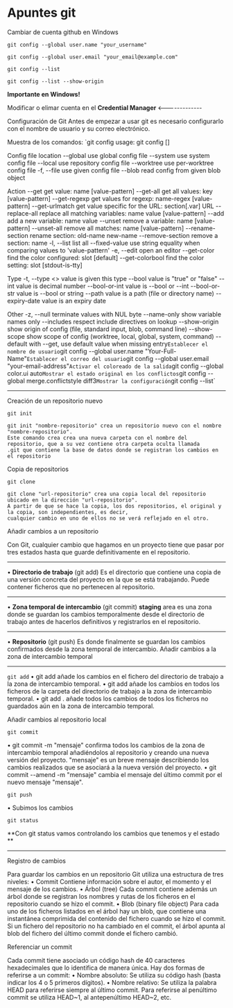 # Apuntes git

Cambiar de cuenta github en Windows

`git config --global user.name "your_username"`	

`git config --global user.email "your_email@example.com"`

`git config --list`

`git config --list --show-origin`

**Importante en Windows!**

Modificar o elimar cuenta en el **Credential Manager**  <-------------

Configuración de Git
Antes de empezar a usar git es necesario configurarlo con el nombre de usuario y su correo electrónico.

Muestra de los comandos:
`git config
usage: git config [<options>]

Config file location
    --global              use global config file
    --system              use system config file
    --local               use repository config file
    --worktree            use per-worktree config file
    -f, --file <file>     use given config file
    --blob <blob-id>      read config from given blob object

Action
    --get                 get value: name [value-pattern]
    --get-all             get all values: key [value-pattern]
    --get-regexp          get values for regexp: name-regex [value-pattern]
    --get-urlmatch        get value specific for the URL: section[.var] URL
    --replace-all         replace all matching variables: name value [value-pattern]
    --add                 add a new variable: name value
    --unset               remove a variable: name [value-pattern]
    --unset-all           remove all matches: name [value-pattern]
    --rename-section      rename section: old-name new-name
    --remove-section      remove a section: name
    -l, --list            list all
    --fixed-value         use string equality when comparing values to 'value-pattern'
    -e, --edit            open an editor
    --get-color           find the color configured: slot [default]
    --get-colorbool       find the color setting: slot [stdout-is-tty]

Type
    -t, --type <>         value is given this type
    --bool                value is "true" or "false"
    --int                 value is decimal number
    --bool-or-int         value is --bool or --int
    --bool-or-str         value is --bool or string
    --path                value is a path (file or directory name)
    --expiry-date         value is an expiry date

Other
    -z, --null            terminate values with NUL byte
    --name-only           show variable names only
    --includes            respect include directives on lookup
    --show-origin         show origin of config (file, standard input, blob, command line)
    --show-scope          show scope of config (worktree, local, global, system, command)
    --default <value>     with --get, use default value when missing entry`
Establecer el nombre de usuario
`git config --global user.name "Your-Full-Name"`
Establecer el correo del usuario
`git config --global user.email "your-email-address"`
Activar el coloreado de la salida
`git config --global color.ui auto`
Mostrar el estado original en los conflictos
`git config --global merge.conflictstyle diff3`
Mostrar la configuración
`git config --list`

________________________________________

Creación de un repositorio nuevo

`git init`

    git init "nombre-repositorio" crea un repositorio nuevo con el nombre "nombre-repositorio".
    Este comando crea crea una nueva carpeta con el nombre del repositorio, que a su vez contiene otra carpeta oculta llamada 
	.git que contiene la base de datos donde se registran los cambios en el repositorio
            
Copia de repositorios

`git clone`

	git clone "url-repositorio" crea una copia local del repositorio ubicado en la dirección "url-repositorio".
	A partir de que se hace la copia, los dos repositorios, el original y la copia, son independientes, es decir, 
	cualquier cambio en uno de ellos no se verá reflejado en el otro.
        
Añadir cambios a un repositorio

Con Git, cualquier cambio que hagamos en un proyecto tiene que pasar por tres estados hasta que guarde definitivamente en el repositorio.
________________________________________
•	**Directorio de trabajo** (git add) Es el directorio que contiene una copia de una versión concreta del proyecto en la que se está trabajando. Puede contener ficheros que no pertenecen al repositorio.
________________________________________
•	**Zona temporal de intercambio** (git commit) **staging** area  es una zona donde se guardan los cambios temporalmente desde el directorio de trabajo antes de hacerlos definitivos y registrarlos en el repositorio.
________________________________________
•	**Repositorio** (git push) Es donde finalmente se guardan los cambios confirmados desde la zona temporal de intercambio.
Añadir cambios a la zona de intercambio temporal
________________________________________

`git add`
•	git add <fichero> añade los cambios en el fichero <fichero> del directorio de trabajo a la zona de intercambio temporal.
•	git add <carpeta> añade los cambios en todos los ficheros de la carpeta <carpeta> del directorio de trabajo a la zona de intercambio temporal.
•	git add . añade todos los cambios de todos los ficheros no guardados aún en la zona de intercambio temporal.

Añadir cambios al repositorio local

`git commit`

•	git commit -m "mensaje" confirma todos los cambios de la zona de intercambio temporal añadiéndolos al repositorio y creando una nueva versión del proyecto. "mensaje" es un breve mensaje describiendo los cambios realizados que se asociará a la nueva versión del proyecto.
•	git commit --amend -m "mensaje" cambia el mensaje del último commit por el nuevo mensaje "mensaje".

`git push`

•	Subimos los cambios

`git status`

**Con git status vamos controlando los cambios que tenemos y el estado ** 
________________________________________

Registro de cambios

Para guardar los cambios en un repositorio Git utiliza una estructura de tres niveles:
•	Commit Contiene información sobre el autor, el momento y el mensaje de los cambios.
•	Árbol (tree) Cada commit contiene además un árbol donde se registran los nombres y rutas de los ficheros en el repositorio cuando se hizo el commit.
•	Blob (binary file object) Para cada uno de los ficheros listados en el árbol hay un blob, que contiene una instantánea comprimida del contenido del fichero cuando se hizo el commit.
Si un fichero del repositorio no ha cambiado en el commit, el árbol apunta al blob del fichero del último commit donde el fichero cambió.

Referenciar un commit

Cada commit tiene asociado un código hash de 40 caracteres hexadecimales que lo identifica de manera única. Hay dos formas de referirse a un commit:
•	Nombre absoluto: Se utiliza su código hash (basta indicar los 4 o 5 primeros dígitos).
•	Nombre relativo: Se utiliza la palabra HEAD para referirse siempre al último commit. Para referirse al penúltimo commit se utiliza HEAD~1, al antepenúltimo HEAD~2, etc.
